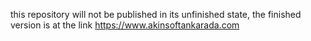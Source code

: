 this repository will not be published in its unfinished state, the finished version is at the link 
https://www.akinsoftankarada.com
